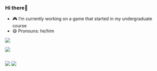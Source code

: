 ### Hi there👋

- 🎮 I’m currently working on a game that started in my undergraduate course
- 😄 Pronouns: he/him
  
<p align = "left">
  <img  src = "https://github-readme-stats.vercel.app/api?username=FilipeFL&count_private=true&show_icons=true&theme=dark&line_height=27">
</p>

<p align = "left">
  <img src = "https://github-readme-stats.vercel.app/api/top-langs/?username=FilipeFL&count_private=true&theme=dark">
</p>
  
  ##
  
 <div> 
  <a href = "mailto:filipe.lc4@gmail.com"><img src="https://img.shields.io/badge/-Gmail-%23333?style=for-the-badge&logo=gmail&logoColor=white" target="_blank"></a>
  <a href="https://www.linkedin.com/in/filipe-fonseca-lacerda-284896175/" target="_blank"><img src="https://img.shields.io/badge/-LinkedIn-%230077B5?style=for-the-badge&logo=linkedin&logoColor=white" target="_blank"></a> 

</div>
